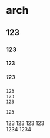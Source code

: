# arch
## 123
### 123
#### 123
##### 123
```
123
123
123
```

`123`

123  123
123  123  
1234 1234  


